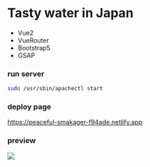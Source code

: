 # Tasty water in Japan

- Vue2
- VueRouter
- Bootstrap5
- GSAP

### run server

```bash
sudo /usr/sbin/apachectl start
```

### deploy page
https://peaceful-smakager-f94ade.netlify.app

### preview
![](https://media.discordapp.net/attachments/795256291655155755/1166683487303122964/Screenshot_20231025-191751.png?ex=654b61ab&is=6538ecab&hm=cb2779374f9bec46693b291287be5158b00730fe71344c495fde1a06035e03aa)